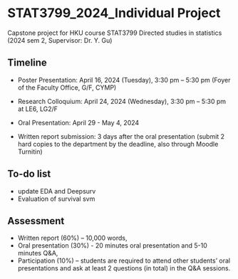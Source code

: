 # STAT3799_2024_Individual Project

Capstone project for HKU course STAT3799 Directed studies in statistics (2024 sem 2, Supervisor: Dr. Y. Gu)  

## Timeline
- Poster Presentation: April 16, 2024 (Tuesday), 3:30 pm – 5:30 pm (Foyer of the Faculty Office, G/F, CYMP)
- Research Colloquium: April 24, 2024 (Wednesday), 3:30 pm – 5:30 pm at LE6, LG2/F

- Oral Presentation: April 29 - May 4, 2024
- Written report submission: 3 days after the oral presentation (submit 2 hard copies to the department by the deadline, also through Moodle Turnitin)

## To-do list
- update EDA and Deepsurv
- Evaluation of survival svm

## Assessment
- Written report (60%) – 10,000 words,
- Oral presentation (30%) - 20 minutes oral presentation and 5-10 minutes Q&A,
- Participation (10%) – students are required to attend other students’ oral presentations and ask at least 2 questions (in total) in the Q&A sessions.

